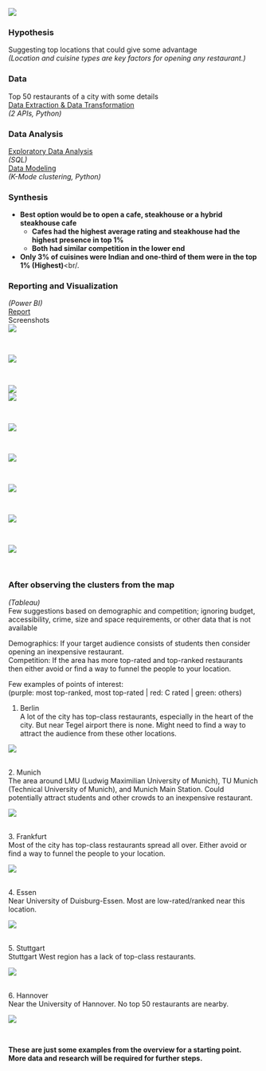 ![](Pics/resto.jpg)
### Hypothesis <br/>
Suggesting top locations that could give some advantage <br/>
_(Location and cuisine types are key factors for opening any restaurant.)_
<br/>
### Data <br/> 
Top 50 restaurants of a city with some details<br/>
[Data Extraction & Data Transformation](https://github.com/s1dewalker/Opening-a-restaurant-in-Germany/blob/main/Data%20Extraction%20and%20Transformation.ipynb) <br/>
_(2 APIs, Python)_<br/>

### Data Analysis <br/>
[Exploratory Data Analysis](https://github.com/s1dewalker/Opening-a-restaurant-in-Germany/blob/main/SQLQuery.sql) <br/>
_(SQL)_ <br/>
[Data Modeling](https://github.com/s1dewalker/Opening-a-restaurant-in-Germany/blob/main/Clustering.ipynb) <br/>
_(K-Mode clustering, Python)_<br/>

### Synthesis <br/>
* __Best option would be to open a cafe, steakhouse or a hybrid steakhouse cafe__
  * __Cafes had the highest average rating and steakhouse had the highest presence in top 1%__
  * __Both had similar competition in the lower end__
* __Only 3% of cuisines were Indian and one-third of them were in the top 1% (Highest)__<br/.

### Reporting and Visualization <br/>
_(Power BI)_<br/>
[Report](https://drive.google.com/file/d/12rXpKlnzbl0ibd-aHSGLId5d-I5THrV3/view?usp=sharing) <br/>
Screenshots<br/>
![](PowerBI/pb1.PNG) 

<br/>

![](PowerBI/pb2.PNG) 

<br/>

![](PowerBI/pb3.PNG) 
<br/>
![](PowerBI/pb4.PNG) 

<br/>

![](PowerBI/pb5.PNG) 

<br/>

![](PowerBI/pb6.PNG) 

<br/>

![](PowerBI/pb7.PNG) 

<br/>

![](PowerBI/pb8.PNG) 

<br/>

![](PowerBI/pb9.PNG) 

<br/>


### After observing the clusters from the map
_(Tableau)_<br/>
Few suggestions based on demographic and competition; ignoring budget, accessibility, crime, size and space requirements, or other data that is not available <br/>

Demographics: If your target audience consists of students then consider opening an inexpensive restaurant.<br/>
Competition: If the area has more top-rated and top-ranked restaurants then either avoid or find a way to funnel the people to your location. <br/>

Few examples of points of interest:<br/>
(purple: most top-ranked, most top-rated | red: C rated | green: others)
<br/>
1. Berlin <br/>
A lot of the city has top-class restaurants, especially in the heart of the city. But near Tegel airport there is none. Might need to find a way to attract the audience from these other locations.<br/>

![](Pics/s1.PNG)

<br/>
2. Munich <br/>
The area around LMU (Ludwig Maximilian University of Munich), TU Munich (Technical University of Munich), and Munich Main Station. Could potentially attract students and other crowds to an inexpensive restaurant.<br/>

![](Pics/s2.PNG)

<br/>
3. Frankfurt <br/>
Most of the city has top-class restaurants spread all over. Either avoid or find a way to funnel the people to your location.<br/>

![](Pics/s3.PNG)

<br/>
4. Essen <br/>
Near University of Duisburg-Essen. Most are low-rated/ranked near this location. <br/>

![](Pics/s4.PNG)

<br/>
5. Stuttgart <br/>
Stuttgart West region has a lack of top-class restaurants.<br/>

![](Pics/s5.PNG)

<br/>
6. Hannover <br/>
Near the University of Hannover. No top 50 restaurants are nearby. <br/>

![](Pics/s6.PNG)

<br/>

__These are just some examples from the overview for a starting point. More data and research will be required for further steps.__
